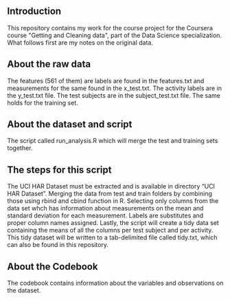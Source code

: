 Introduction
------------
This repository contains my work for the course project for the Coursera course "Getting and Cleaning data", part of the Data Science specialization. What follows first are my notes on the original data.

About the raw data
------------------
The features (561 of them) are labels are found in the features.txt and measurements for the same found in the x_test.txt. The activity labels are in the y_test.txt file. The test subjects are in the subject_test.txt file.
The same holds for the training set.

About the dataset and script
----------------------------
The script called run_analysis.R which will merge the test and training sets together. 

The steps for this script
-------------------------
The UCI HAR Dataset must be extracted and is available in directory “UCI HAR Dataset”.
Merging the data from test and train folders by combining those using rbind and cbind function in R.
Selecting only columns from the data set whch has information about measurements on the mean and standard deviation for each measurement. 
Labels are substitutes and proper column names assigned.
Lastly, the script will create a tidy data set containing the means of all the columns per test subject and per activity. This tidy dataset will be written to a tab-delimited file called tidy.txt, which can also be found in this repository.

About the Codebook
------------------
The codebook contains information about the variables and observations on the dataset.


